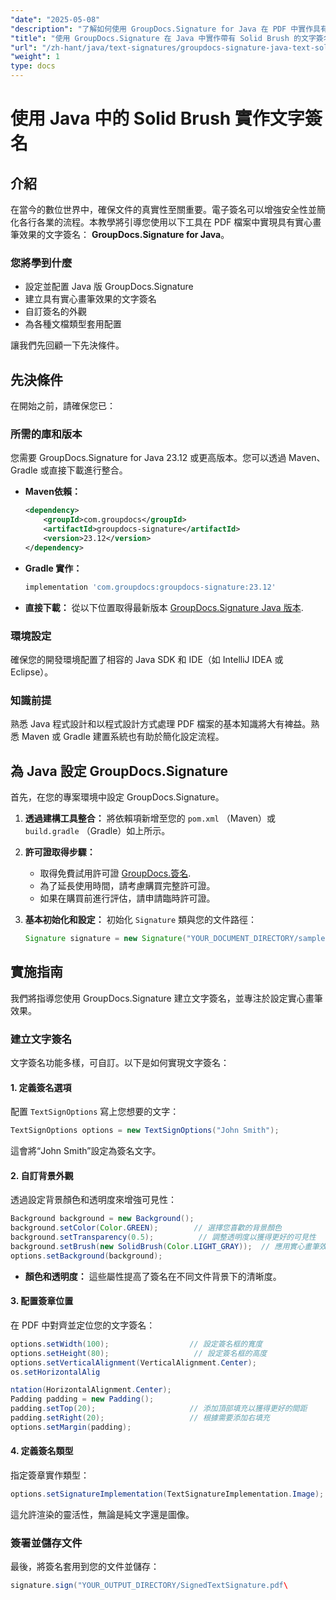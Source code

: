 ```yaml
---
"date": "2025-05-08"
"description": "了解如何使用 GroupDocs.Signature for Java 在 PDF 中實作具有實心畫筆效果的文字簽名。增強文件安全性並簡化您的數位簽章流程。"
"title": "使用 GroupDocs.Signature 在 Java 中實作帶有 Solid Brush 的文字簽名"
"url": "/zh-hant/java/text-signatures/groupdocs-signature-java-text-solid-brush/"
"weight": 1
type: docs
---
```

# 使用 Java 中的 Solid Brush 實作文字簽名

## 介紹

在當今的數位世界中，確保文件的真實性至關重要。電子簽名可以增強安全性並簡化各行各業的流程。本教學將引導您使用以下工具在 PDF 檔案中實現具有實心畫筆效果的文字簽名： **GroupDocs.Signature for Java**。

### 您將學到什麼
- 設定並配置 Java 版 GroupDocs.Signature
- 建立具有實心畫筆效果的文字簽名
- 自訂簽名的外觀
- 為各種文檔類型套用配置

讓我們先回顧一下先決條件。

## 先決條件

在開始之前，請確保您已：

### 所需的庫和版本
您需要 GroupDocs.Signature for Java 23.12 或更高版本。您可以透過 Maven、Gradle 或直接下載進行整合。

- **Maven依賴：**
  
  ```xml
  <dependency>
      <groupId>com.groupdocs</groupId>
      <artifactId>groupdocs-signature</artifactId>
      <version>23.12</version>
  </dependency>
  ```

- **Gradle 實作：**
  
  ```gradle
  implementation 'com.groupdocs:groupdocs-signature:23.12'
  ```

- **直接下載：** 
  從以下位置取得最新版本 [GroupDocs.Signature Java 版本](https://releases。groupdocs.com/signature/java/).

### 環境設定
確保您的開發環境配置了相容的 Java SDK 和 IDE（如 IntelliJ IDEA 或 Eclipse）。

### 知識前提
熟悉 Java 程式設計和以程式設計方式處理 PDF 檔案的基本知識將大有裨益。熟悉 Maven 或 Gradle 建置系統也有助於簡化設定流程。

## 為 Java 設定 GroupDocs.Signature
首先，在您的專案環境中設定 GroupDocs.Signature。

1. **透過建構工具整合：**
   將依賴項新增至您的 `pom.xml` （Maven）或 `build.gradle` （Gradle）如上所示。

2. **許可證取得步驟：**
   - 取得免費試用許可證 [GroupDocs.簽名](https://purchase。groupdocs.com/buy).
   - 為了延長使用時間，請考慮購買完整許可證。
   - 如果在購買前進行評估，請申請臨時許可證。

3. **基本初始化和設定：**
   初始化 `Signature` 類與您的文件路徑：
   
   ```java
   Signature signature = new Signature("YOUR_DOCUMENT_DIRECTORY/sample.pdf");
   ```

## 實施指南
我們將指導您使用 GroupDocs.Signature 建立文字簽名，並專注於設定實心畫筆效果。

### 建立文字簽名
文字簽名功能多樣，可自訂。以下是如何實現文字簽名：

#### 1. 定義簽名選項
配置 `TextSignOptions` 寫上您想要的文字：

```java
TextSignOptions options = new TextSignOptions("John Smith");
```
這會將“John Smith”設定為簽名文字。

#### 2. 自訂背景外觀
透過設定背景顏色和透明度來增強可見性：

```java
Background background = new Background();
background.setColor(Color.GREEN);        // 選擇您喜歡的背景顏色
background.setTransparency(0.5);          // 調整透明度以獲得更好的可見性
background.setBrush(new SolidBrush(Color.LIGHT_GRAY));  // 應用實心畫筆效果
options.setBackground(background);
```

- **顏色和透明度：** 這些屬性提高了簽名在不同文件背景下的清晰度。

#### 3. 配置簽章位置
在 PDF 中對齊並定位您的文字簽名：

```java
options.setWidth(100);                  // 設定簽名框的寬度
options.setHeight(80);                   // 設定簽名框的高度
options.setVerticalAlignment(VerticalAlignment.Center);
os.setHorizontalAlig

ntation(HorizontalAlignment.Center);
Padding padding = new Padding();
padding.setTop(20);                     // 添加頂部填充以獲得更好的間距
padding.setRight(20);                   // 根據需要添加右填充
options.setMargin(padding);
```

#### 4. 定義簽名類型
指定簽章實作類型：

```java
options.setSignatureImplementation(TextSignatureImplementation.Image);
```
這允許渲染的靈活性，無論是純文字還是圖像。

### 簽署並儲存文件
最後，將簽名套用到您的文件並儲存：

```java
signature.sign("YOUR_OUTPUT_DIRECTORY/SignedTextSignature.pdf\